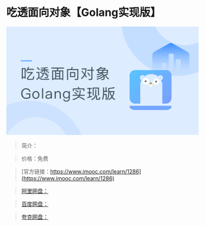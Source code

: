 # 吃透面向对象【Golang实现版】

![img](../../assets/5fb503530967d2ac05400304.png)

> 简介：

> 价格：免费

> [官方链接：https://www.imooc.com/learn/1286](https://www.imooc.com/learn/1286)

> [阿里网盘：]()

> [百度网盘：]()

> [夸克网盘：]()
